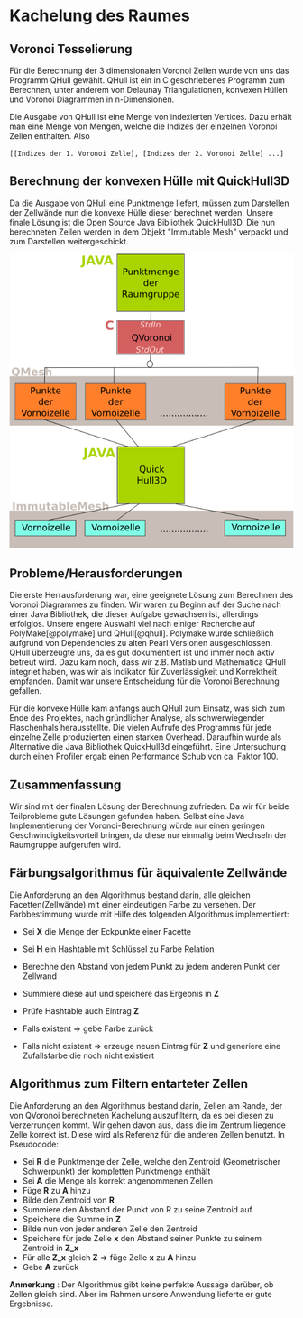 # Kachelung des Raumes
## Voronoi Tesselierung

Für die Berechnung der 3 dimensionalen Voronoi Zellen wurde von uns das Programm QHull gewählt. QHull ist ein in C geschriebenes Programm zum Berechnen, unter anderem von Delaunay Triangulationen, konvexen Hüllen und Voronoi Diagrammen in n-Dimensionen.

Die Ausgabe von QHull ist eine Menge von indexierten Vertices. Dazu erhält man eine Menge von Mengen, welche die Indizes der einzelnen Voronoi Zellen enthalten.
Also

	[[Indizes der 1. Voronoi Zelle], [Indizes der 2. Voronoi Zelle] ...]


## Berechnung der konvexen Hülle mit QuickHull3D

Da die Ausgabe von QHull eine Punktmenge liefert, müssen zum Darstellen der Zellwände nun die konvexe Hülle dieser berechnet werden.
Unsere finale Lösung ist die Open Source Java Bibliothek QuickHull3D.
Die nun berechneten Zellen werden in dem Objekt "Immutable Mesh" verpackt und zum Darstellen weitergeschickt.

![Schema](img/schema.png)

## Probleme/Herausforderungen
Die erste Herrausforderung war, eine geeignete Lösung zum Berechnen des Voronoi Diagrammes zu finden. Wir waren zu Beginn auf der Suche nach einer Java Bibliothek, die dieser Aufgabe gewachsen ist, allerdings erfolglos.
Unsere engere Auswahl viel nach einiger Recherche auf PolyMake[@polymake] und QHull[@qhull]. Polymake wurde schließlich aufgrund von Dependencies zu alten Pearl Versionen ausgeschlossen. QHull überzeugte uns, da es gut dokumentiert ist und immer noch aktiv betreut wird. Dazu kam noch, dass wir z.B. Matlab und Mathematica QHull integriet haben, was wir als Indikator für Zuverlässigkeit und Korrektheit empfanden. Damit war unsere Entscheidung für die Voronoi Berechnung gefallen.

Für die konvexe Hülle kam anfangs auch QHull zum Einsatz, was sich zum Ende des Projektes, nach gründlicher Analyse, als schwerwiegender Flaschenhals herausstellte. Die vielen Aufrufe des Programms für jede einzelne Zelle produzierten einen starken Overhead. Daraufhin wurde als Alternative die Java Bibliothek QuickHull3d eingeführt. Eine Untersuchung durch einen Profiler ergab einen Performance Schub von ca. Faktor 100. 

## Zusammenfassung

Wir sind mit der finalen Lösung der Berechnung zufrieden. Da wir für beide Teilprobleme gute Lösungen gefunden haben. Selbst eine Java Implementierung der Voronoi-Berechnung würde nur einen geringen Geschwindigkeitsvorteil bringen, da diese nur einmalig beim Wechseln der Raumgruppe aufgerufen wird.

## Färbungsalgorithmus für äquivalente Zellwände

Die Anforderung an den Algorithmus bestand darin, alle gleichen Facetten(Zellwände) mit einer eindeutigen Farbe zu versehen.
Der Farbbestimmung wurde mit Hilfe des folgenden Algorithmus implementiert:

* Sei **X** die Menge der Eckpunkte einer Facette
* Sei **H** ein Hashtable mit Schlüssel zu Farbe Relation  

* Berechne den Abstand von jedem Punkt zu jedem anderen Punkt der Zellwand
* Summiere diese auf und speichere das Ergebnis in **Z**
* Prüfe Hashtable auch Eintrag **Z**
* Falls existent => gebe Farbe zurück
* Falls nicht existent => erzeuge neuen Eintrag für **Z** und generiere eine Zufallsfarbe die noch nicht existiert

## Algorithmus zum Filtern entarteter Zellen

Die Anforderung an den Algorithmus bestand darin, Zellen am Rande, der von QVoronoi berechneten Kachelung auszufiltern, da es bei diesen zu Verzerrungen kommt. Wir gehen davon aus, dass die im Zentrum liegende Zelle korrekt ist. Diese wird als Referenz für die anderen Zellen benutzt. In Pseudocode:

* Sei **R** die Punktmenge der Zelle, welche den Zentroid (Geometrischer Schwerpunkt) der kompletten Punktmenge enthält
* Sei **A** die Menge als korrekt angenommenen Zellen 
* Füge **R** zu **A** hinzu
* Bilde den Zentroid von **R**
* Summiere den Abstand der Punkt von R zu seine Zentroid auf
* Speichere die Summe in **Z**
* Bilde nun von jeder anderen Zelle den Zentroid
* Speichere für jede Zelle **x** den Abstand seiner Punkte zu seinem Zentroid in **Z_x**
* Für alle **Z_x** gleich **Z** => füge Zelle **x** zu **A** hinzu
* Gebe **A** zurück

**Anmerkung** : Der Algorithmus gibt keine perfekte Aussage darüber, ob Zellen gleich sind. Aber im Rahmen unsere Anwendung lieferte er gute Ergebnisse.
